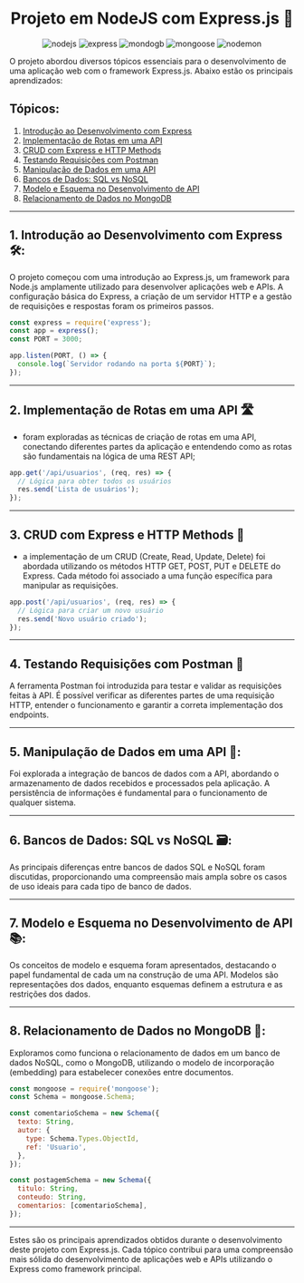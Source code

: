 [nodejs_BADGE]: https://img.shields.io/badge/Node.js-339933?logo=nodedotjs&logoColor=white&style=for-the-badge
[express_BADGE]: https://img.shields.io/badge/express-005CFE?style=for-the-badge&logo=express
[mongodb_BADGE]: https://img.shields.io/badge/MongoDB-47A248?logo=mongodb&logoColor=white&style=for-the-badge
[mongoose_BADGE]: https://img.shields.io/badge/mongoose-000000?logo=mongoose&logoColor=white&style=for-the-badge
[nodemon_BADGE]: https://img.shields.io/badge/nodemon-76D04B?logo=nodemon&logoColor=white&style=for-the-badge

<h1 align="center" style="font-weight: bold;">Projeto em NodeJS com Express.js 🚀 </h1>

<div align="center">
  
![nodejs][nodejs_BADGE]
![express][express_BADGE]
![mondogb][mongodb_BADGE]
![mongoose][mongoose_BADGE]
![nodemon][nodemon_BADGE]

</div>

O projeto abordou diversos tópicos essenciais para o desenvolvimento de uma aplicação web com o framework Express.js. Abaixo estão os principais aprendizados:

## Tópicos:
1. [Introdução ao Desenvolvimento com Express](#1-introdução-ao-desenvolvimento-com-express)
2. [Implementação de Rotas em uma API](#2-implementação-de-rotas-em-uma-api)
3. [CRUD com Express e HTTP Methods](#3-crud-com-express-e-http-methods)
4. [Testando Requisições com Postman](#4-testando-requisições-com-postman)
5. [Manipulação de Dados em uma API](#5-manipulação-de-dados-em-uma-api)
6. [Bancos de Dados: SQL vs NoSQL](#6-bancos-de-dados-sql-vs-nosql)
7. [Modelo e Esquema no Desenvolvimento de API](#7-modelo-e-esquema-no-desenvolvimento-de-api)
8. [Relacionamento de Dados no MongoDB](#8-relacionamento-de-dados-no-mongodb)

---


## 1. Introdução ao Desenvolvimento com Express 🛠️:

O projeto começou com uma introdução ao Express.js, um framework para Node.js amplamente utilizado para desenvolver aplicações web e APIs. A configuração básica do Express, a criação de um servidor HTTP e a gestão de requisições e respostas foram os primeiros passos.

~~~javascript
const express = require('express');
const app = express();
const PORT = 3000;

app.listen(PORT, () => {
  console.log(`Servidor rodando na porta ${PORT}`);
});
~~~
---

## 2. Implementação de Rotas em uma API 🛣️
- foram exploradas as técnicas de criação de rotas em uma API, conectando diferentes partes da aplicação e entendendo como as rotas são fundamentais na lógica de uma REST API;
~~~javascript 
app.get('/api/usuarios', (req, res) => {
  // Lógica para obter todos os usuários
  res.send('Lista de usuários');
});
~~~
---

## 3. CRUD com Express e HTTP Methods 📝
- a implementação de um CRUD (Create, Read, Update, Delete) foi abordada utilizando os métodos HTTP GET, POST, PUT e DELETE do Express. Cada método foi associado a uma função específica para manipular as requisições.
~~~javascript 
app.post('/api/usuarios', (req, res) => {
  // Lógica para criar um novo usuário
  res.send('Novo usuário criado');
});
~~~
---

## 4. Testando Requisições com Postman 🧪
A ferramenta Postman foi introduzida para testar e validar as requisições feitas à API. É possível verificar as diferentes partes de uma requisição HTTP, entender o funcionamento e garantir a correta implementação dos endpoints.

---

## 5. Manipulação de Dados em uma API 🔄:
Foi explorada a integração de bancos de dados com a API, abordando o armazenamento de dados recebidos e processados pela aplicação. A persistência de informações é fundamental para o funcionamento de qualquer sistema.

---

## 6. Bancos de Dados: SQL vs NoSQL 🗃️:
As principais diferenças entre bancos de dados SQL e NoSQL foram discutidas, proporcionando uma compreensão mais ampla sobre os casos de uso ideais para cada tipo de banco de dados.

---

## 7. Modelo e Esquema no Desenvolvimento de API 📚:
Os conceitos de modelo e esquema foram apresentados, destacando o papel fundamental de cada um na construção de uma API. Modelos são representações dos dados, enquanto esquemas definem a estrutura e as restrições dos dados.

---

## 8. Relacionamento de Dados no MongoDB 🔄:
Exploramos como funciona o relacionamento de dados em um banco de dados NoSQL, como o MongoDB, utilizando o modelo de incorporação (embedding) para estabelecer conexões entre documentos.
~~~javascript
const mongoose = require('mongoose');
const Schema = mongoose.Schema;

const comentarioSchema = new Schema({
  texto: String,
  autor: {
    type: Schema.Types.ObjectId,
    ref: 'Usuario',
  },
});

const postagemSchema = new Schema({
  titulo: String,
  conteudo: String,
  comentarios: [comentarioSchema],
});
~~~

---
Estes são os principais aprendizados obtidos durante o desenvolvimento deste projeto com Express.js. Cada tópico contribui para uma compreensão mais sólida do desenvolvimento de aplicações web e APIs utilizando o Express como framework principal.
